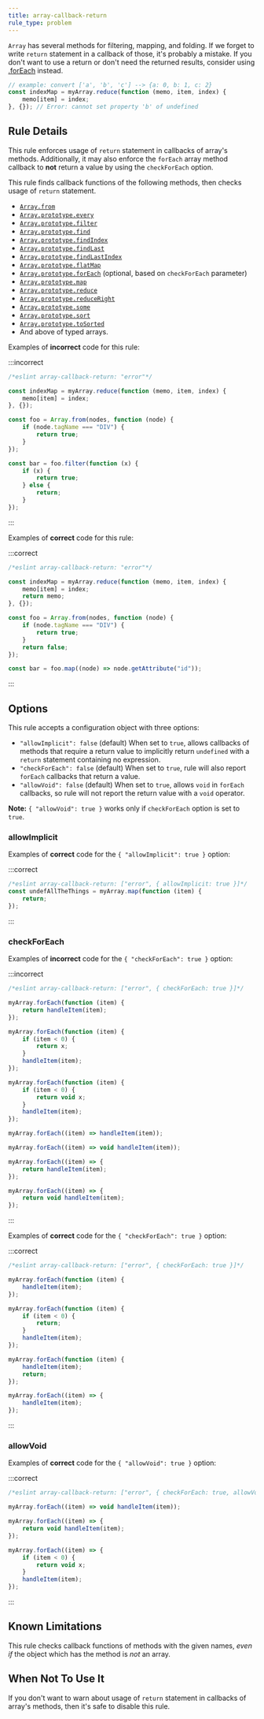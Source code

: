 ```yaml
---
title: array-callback-return
rule_type: problem
---
```


`Array` has several methods for filtering, mapping, and folding.
If we forget to write `return` statement in a callback of those, it's probably a mistake. If you don't want to use a return or don't need the returned results, consider using [.forEach](https://developer.mozilla.org/en-US/docs/Web/JavaScript/Reference/Global_Objects/Array/forEach) instead.

```js
// example: convert ['a', 'b', 'c'] --> {a: 0, b: 1, c: 2}
const indexMap = myArray.reduce(function (memo, item, index) {
    memo[item] = index;
}, {}); // Error: cannot set property 'b' of undefined
```

## Rule Details

This rule enforces usage of `return` statement in callbacks of array's methods.
Additionally, it may also enforce the `forEach` array method callback to **not** return a value by using the `checkForEach` option.

This rule finds callback functions of the following methods, then checks usage of `return` statement.

- [`Array.from`](https://www.ecma-international.org/ecma-262/6.0/#sec-array.from)
- [`Array.prototype.every`](https://www.ecma-international.org/ecma-262/6.0/#sec-array.prototype.every)
- [`Array.prototype.filter`](https://www.ecma-international.org/ecma-262/6.0/#sec-array.prototype.filter)
- [`Array.prototype.find`](https://www.ecma-international.org/ecma-262/6.0/#sec-array.prototype.find)
- [`Array.prototype.findIndex`](https://www.ecma-international.org/ecma-262/6.0/#sec-array.prototype.findindex)
- [`Array.prototype.findLast`](https://tc39.es/ecma262/#sec-array.prototype.findlast)
- [`Array.prototype.findLastIndex`](https://tc39.es/ecma262/#sec-array.prototype.findlastindex)
- [`Array.prototype.flatMap`](https://www.ecma-international.org/ecma-262/10.0/#sec-array.prototype.flatmap)
- [`Array.prototype.forEach`](https://www.ecma-international.org/ecma-262/6.0/#sec-array.prototype.foreach) (optional, based on `checkForEach` parameter)
- [`Array.prototype.map`](https://www.ecma-international.org/ecma-262/6.0/#sec-array.prototype.map)
- [`Array.prototype.reduce`](https://www.ecma-international.org/ecma-262/6.0/#sec-array.prototype.reduce)
- [`Array.prototype.reduceRight`](https://www.ecma-international.org/ecma-262/6.0/#sec-array.prototype.reduceright)
- [`Array.prototype.some`](https://www.ecma-international.org/ecma-262/6.0/#sec-array.prototype.some)
- [`Array.prototype.sort`](https://www.ecma-international.org/ecma-262/6.0/#sec-array.prototype.sort)
- [`Array.prototype.toSorted`](https://tc39.es/ecma262/#sec-array.prototype.tosorted)
- And above of typed arrays.

Examples of **incorrect** code for this rule:

:::incorrect

```js
/*eslint array-callback-return: "error"*/

const indexMap = myArray.reduce(function (memo, item, index) {
    memo[item] = index;
}, {});

const foo = Array.from(nodes, function (node) {
    if (node.tagName === "DIV") {
        return true;
    }
});

const bar = foo.filter(function (x) {
    if (x) {
        return true;
    } else {
        return;
    }
});
```

:::

Examples of **correct** code for this rule:

:::correct

```js
/*eslint array-callback-return: "error"*/

const indexMap = myArray.reduce(function (memo, item, index) {
    memo[item] = index;
    return memo;
}, {});

const foo = Array.from(nodes, function (node) {
    if (node.tagName === "DIV") {
        return true;
    }
    return false;
});

const bar = foo.map((node) => node.getAttribute("id"));
```

:::

## Options

This rule accepts a configuration object with three options:

- `"allowImplicit": false` (default) When set to `true`, allows callbacks of methods that require a return value to implicitly return `undefined` with a `return` statement containing no expression.
- `"checkForEach": false` (default) When set to `true`, rule will also report `forEach` callbacks that return a value.
- `"allowVoid": false` (default) When set to `true`, allows `void` in `forEach` callbacks, so rule will not report the return value with a `void` operator.

**Note:** `{ "allowVoid": true }` works only if `checkForEach` option is set to `true`.

### allowImplicit

Examples of **correct** code for the `{ "allowImplicit": true }` option:

:::correct

```js
/*eslint array-callback-return: ["error", { allowImplicit: true }]*/
const undefAllTheThings = myArray.map(function (item) {
    return;
});
```

:::

### checkForEach

Examples of **incorrect** code for the `{ "checkForEach": true }` option:

:::incorrect

```js
/*eslint array-callback-return: ["error", { checkForEach: true }]*/

myArray.forEach(function (item) {
    return handleItem(item);
});

myArray.forEach(function (item) {
    if (item < 0) {
        return x;
    }
    handleItem(item);
});

myArray.forEach(function (item) {
    if (item < 0) {
        return void x;
    }
    handleItem(item);
});

myArray.forEach((item) => handleItem(item));

myArray.forEach((item) => void handleItem(item));

myArray.forEach((item) => {
    return handleItem(item);
});

myArray.forEach((item) => {
    return void handleItem(item);
});
```

:::

Examples of **correct** code for the `{ "checkForEach": true }` option:

:::correct

```js
/*eslint array-callback-return: ["error", { checkForEach: true }]*/

myArray.forEach(function (item) {
    handleItem(item);
});

myArray.forEach(function (item) {
    if (item < 0) {
        return;
    }
    handleItem(item);
});

myArray.forEach(function (item) {
    handleItem(item);
    return;
});

myArray.forEach((item) => {
    handleItem(item);
});
```

:::

### allowVoid

Examples of **correct** code for the `{ "allowVoid": true }` option:

:::correct

```js
/*eslint array-callback-return: ["error", { checkForEach: true, allowVoid: true }]*/

myArray.forEach((item) => void handleItem(item));

myArray.forEach((item) => {
    return void handleItem(item);
});

myArray.forEach((item) => {
    if (item < 0) {
        return void x;
    }
    handleItem(item);
});
```

:::

## Known Limitations

This rule checks callback functions of methods with the given names, _even if_ the object which has the method is _not_ an array.

## When Not To Use It

If you don't want to warn about usage of `return` statement in callbacks of array's methods, then it's safe to disable this rule.
